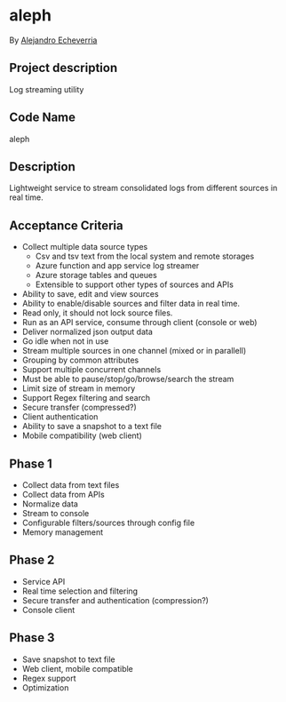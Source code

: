 # aleph
By [Alejandro Echeverria](https://github.com/cuete)

## Project description
Log streaming utility

## Code Name
aleph

## Description
Lightweight service to stream consolidated logs from different sources in real time.

## Acceptance Criteria
* Collect multiple data source types
    * Csv and tsv text from the local system and remote storages
    * Azure function and app service log streamer
    * Azure storage tables and queues
    * Extensible to support other types of sources and APIs
* Ability to save, edit and view sources
* Ability to enable/disable sources and filter data in real time.
* Read only, it should not lock source files.
* Run as an API service, consume through client (console or web)
* Deliver normalized json output data
* Go idle when not in use
* Stream multiple sources in one channel (mixed or in parallell)
* Grouping by common attributes
* Support multiple concurrent channels
* Must be able to pause/stop/go/browse/search the stream
* Limit size of stream in memory
* Support Regex filtering and search
* Secure transfer (compressed?)
* Client authentication
* Ability to save a snapshot to a text file
* Mobile compatibility (web client)

## Phase 1
* Collect data from text files
* Collect data from APIs
* Normalize data
* Stream to console
* Configurable filters/sources through config file
* Memory management

## Phase 2
* Service API
* Real time selection and filtering
* Secure transfer and authentication (compression?)
* Console client

## Phase 3
* Save snapshot to text file
* Web client, mobile compatible
* Regex support
* Optimization
